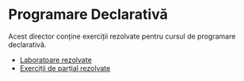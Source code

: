 # Programare Declarativă

Acest director conține exerciții rezolvate pentru cursul de programare declarativă.

- [Laboratoare rezolvate](laboratoare)
- [Exerciții de parțial rezolvate](partial)
